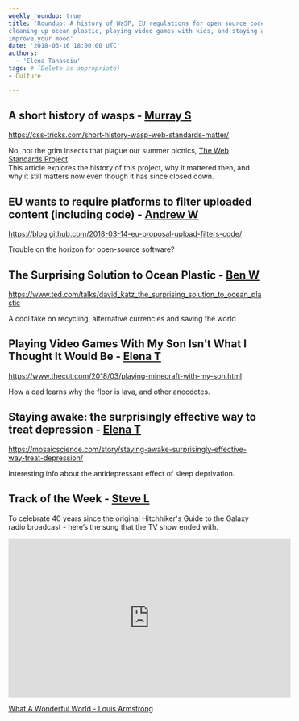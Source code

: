 ```yaml
---
weekly_roundup: true
title: 'Roundup: A history of WaSP, EU regulations for open source code, 
cleaning up ocean plastic, playing video games with kids, and staying awake to 
improve your mood'
date: '2018-03-16 18:00:00 UTC'
authors:
  - 'Elena Tanasoiu'
tags: # (Delete as appropriate)
- Culture

---
```


## A short history of wasps - [Murray S](/team#murray-steele)

https://css-tricks.com/short-history-wasp-web-standards-matter/

No, not the grim insects that plague our summer picnics, [The Web Standards Project](https://www.webstandards.org/).  
This article explores the history of this project, why it mattered then, and why it 
still matters now even though it has since closed down.

## EU wants to require platforms to filter uploaded content (including code) - [Andrew W](/team#andrew-white)

https://blog.github.com/2018-03-14-eu-proposal-upload-filters-code/

Trouble on the horizon for open-source software?

## The Surprising Solution to Ocean Plastic - [Ben W](/team#ben-wong)

https://www.ted.com/talks/david_katz_the_surprising_solution_to_ocean_plastic

A cool take on recycling, alternative currencies and saving the world

## Playing Video Games With My Son Isn’t What I Thought It Would Be - [Elena T](/team#elena-tanasoiu)

https://www.thecut.com/2018/03/playing-minecraft-with-my-son.html

How a dad learns why the floor is lava, and other anecdotes. 


## Staying awake: the surprisingly effective way to treat depression - [Elena T](/team#elena-tanasoiu)

https://mosaicscience.com/story/staying-awake-surprisingly-effective-way-treat-depression/

Interesting info about the antidepressant effect of sleep deprivation.

## Track of the Week - [Steve L](/team#steve-lennon)

To celebrate 40 years since the original Hitchhiker's Guide to the Galaxy radio broadcast - here’s the song that the TV show ended with.

<iframe width="560" height="315" src="https://www.youtube.com/embed/05Cz0_Ydy8o" frameborder="0" allow="autoplay; encrypted-media" allowfullscreen></iframe>

[What A Wonderful World - Louis Armstrong](https://www.youtube.com/watch?v=05Cz0_Ydy8o)
